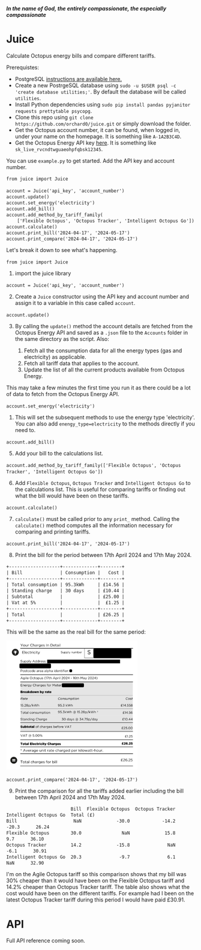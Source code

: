##### In the name of God, the entirely compassionate, the especially compassionate

# Juice

Calculate Octopus energy bills and compare different tariffs.

Prerequistes:

-   PostgreSQL [instructions are available here.](https://www.postgresql.org/download/ 'instructions are available here.')
-   Create a new PostrgeSQL database using `sudo -u $USER psql -c 'create database utilities;'`. By default the database will be called `utilities`.
-   Install Python dependencies using `sudo pip install pandas pyjanitor requests prettytable psycopg`.
-   Clone this repo using `git clone https://github.com/orchard0/juice.git` or simply download the folder.
-   Get the Octopus account number, it can be found, when logged in, under your name on the homepage. It is something like `A-1A2B3C4D`.
-   Get the Octopus Energy API key [here](https://octopus.energy/dashboard/new/accounts/personal-details/api-access 'here'). It is something like `sk_live_rvcndtwguaeohpfqbsk12345`.

You can use `example.py` to get started. Add the API key and account number.

```
from juice import Juice

account = Juice('api_key', 'account_number')
account.update()
account.set_energy('electricity')
account.add_bill()
account.add_method_by_tariff_family(
    ['Flexible Octopus', 'Octopus Tracker', 'Intelligent Octopus Go'])
account.calculate()
account.print_bill('2024-04-17', '2024-05-17')
account.print_compare('2024-04-17', '2024-05-17')

```

Let's break it down to see what's happening.

`from juice import Juice`

1. import the juice library

`account = Juice('api_key', 'account_number')`

2. Create a `Juice` constructor using the API key and account number and assign it to a variable in this case called `account`.

`account.update()`

3. By calling the `update()` method the account details are fetched from the Octopus Energy API and saved as a `.json` file to the `Accounts` folder in the same directory as the script. Also:

    1. Fetch all the consumption data for all the energy types (gas and electricity) as applicable.
    2. Fetch all tariff data that applies to the account.
    3. Update the list of all the current products available from Octopus Energy.

This may take a few minutes the first time you run it as there could be a lot of data to fetch from the Octopus Energy API.

`account.set_energy('electricity')`

1. This will set the subsequent methods to use the energy type 'electricity'. You can also add `enengy_type=electricity` to the methods directly if you need to.

`account.add_bill()`

5. Add your bill to the calculations list.

`account.add_method_by_tariff_family(['Flexible Octopus', 'Octopus Tracker', 'Intelligent Octopus Go'])`

6. Add `Flexible Octopus`, `Octopus Tracker` and `Intelligent Octopus Go` to the calculations list. This is useful for comparing tariffs or finding out what the bill would have been on these tariffs.

`account.calculate()`

7. `calculate()` must be called prior to any `print_` method. Calling the `calculate()` method computes all the information necessary for comparing and printing tariffs.

`account.print_bill('2024-04-17', '2024-05-17')`

8. Print the bill for the period between 17th April 2024 and 17th May 2024.

```
+-------------------+-------------+--------+
| Bill              | Consumption |   Cost |
+-------------------+-------------+--------+
| Total consumption | 95.3kWh     | £14.56 |
| Standing charge   | 30 days     | £10.44 |
| Subtotal          |             | £25.00 |
| Vat at 5%         |             |  £1.25 |
+-------------------+-------------+--------+
| Total             |             | £26.25 |
+-------------------+-------------+--------+
```

This will be the same as the real bill for the same period:

<img src="./assets/bill.png" alt="A real bill screenshot showing that the print_bill() method will show the the same figures as the real bill." width="350"/>

<br />

`account.print_compare('2024-04-17', '2024-05-17')`

9. Print the comparison for all the tariffs added earlier including the bill between 17th April 2024 and 17th May 2024.

```
                        Bill  Flexible Octopus  Octopus Tracker  Intelligent Octopus Go  Total (£)
Bill                     NaN             -30.0            -14.2                   -20.3      26.24
Flexible Octopus        30.0               NaN             15.8                     9.7      36.10
Octopus Tracker         14.2             -15.8              NaN                    -6.1      30.91
Intelligent Octopus Go  20.3              -9.7              6.1                     NaN      32.90
```

I'm on the Agile Octopus tariff so this comparison shows that my bill was 30% cheaper than it would have been on the Flexible Octopus tariff and 14.2% cheaper than Octopus Tracker tariff. The table also shows what the cost would have been on the different tariffs. For example had I been on the latest Octopus Tracker tariff during this period I would have paid £30.91.

# API

Full API reference coming soon.

